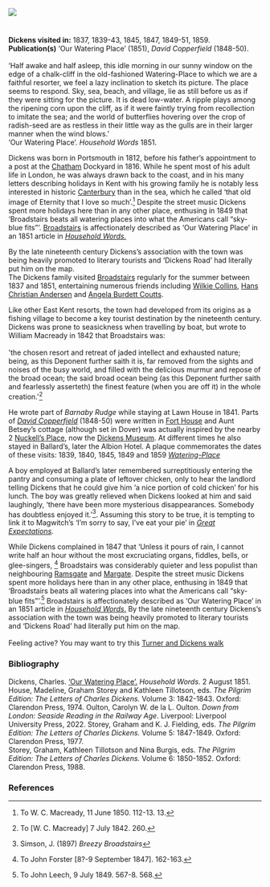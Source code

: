 <a href="https://juncture-digital.org"><img src="https://juncture-digital.org/images/ve-button.png"></a>
<param ve-config title="Dickens and Broadstairs" author="Ken Moffat and Carolyn Oulton" layout="vtl" 
banner="/images/banners/19c.jpg">

#

**Dickens visited in:** 1837, 1839-43, 1845, 1847, 1849-51, 1859.   
**Publication(s)** ‘Our Watering Place’ (1851), _David Copperfield_ (1848-50).   
<br>
‘Half awake and half asleep, this idle morning in our sunny window on the edge of a chalk-cliff in the old-fashioned Watering-Place to which we are a faithful resorter, we feel a lazy inclination to sketch its picture. The place seems to respond. Sky, sea, beach, and village, lie as still before us as if they were sitting for the picture. It is dead low-water. A ripple plays among the ripening corn upon the cliff, as if it were faintly trying from recollection to imitate the sea; and the world of butterflies hovering over the crop of radish-seed are as restless in their little way as the gulls are in their larger manner when the wind blows.’    
‘Our Watering Place’. _Household Words_ 1851.
<param ve-image url="https://upload.wikimedia.org/wikipedia/commons/d/d4/From_the_cliffs%2C_Broadstairs%2C_England-LCCN2002696430.jpg" label="From the cliffs, Broadstairs" attribution="Photochrom Print Collection, Public domain, via Wikimedia Commons">

Dickens was born in Portsmouth in 1812, before his father’s appointment to a post at the [Chatham](/dickens/dickens-chatham) Dockyard in 1816. While he spent most of his adult life in London, he was always drawn back to the coast, and in his many letters describing holidays in Kent with his growing family he is notably less interested in historic [Canterbury](/dickens/david-copperfield-canterbury) than in the sea, which he called ‘that old image of Eternity that I love so much’.[^ref1] Despite the street music Dickens spent more holidays here than in any other place, enthusing in 1849 that ‘Broadstairs beats all watering places into what the Americans call “sky-blue fits”’. [Broadstairs](/dickens/broadstairs-19th-century) is affectionately described as ‘Our Watering Place’ in an 1851 article in [_Household Words._](http://www.djo.org.uk/household-words/volume-iii/page-433.html) 
<param ve-image url="https://upload.wikimedia.org/wikipedia/commons/8/8a/From_the_gardens%2C_Broadstairs%2C_England.jpg" label="From the gardens, Broadstairs" attribution="Unknown author, Public domain, via Wikimedia Commons">

By the late nineteenth century Dickens’s association with the town was being heavily promoted to literary tourists and ‘Dickens Road’ had literally put him on the map.
<br>
The Dickens family visited [Broadstairs](/dickens/broadstairs-19th-century) regularly for the summer between 1837 and 1851, entertaining numerous friends including [Wilkie Collins](/19c/19c-collins-biography), [Hans Christian Andersen](/19c/19c-christian-andersen) and [Angela Burdett Coutts](/19c/19c-burdett-coutts-biography). 
<param ve-image url="https://upload.wikimedia.org/wikipedia/commons/4/4d/Harvard_Theatre_Collection_-_Wilkie_Collins_TCS_1.5553.jpg" label="Wilkie Collins, Harvard Theatre Collection" attribution="Houghton Library, Public domain, via Wikimedia Commons">

Like other East Kent resorts, the town had developed from its origins as a fishing village to become a key tourist destination by the nineteenth century. Dickens was prone to seasickness when travelling by boat, but wrote to William Macready in 1842 that Broadstairs was:
<br><br>
'the chosen resort and retreat of jaded intellect and exhausted nature; being, as this Deponent further saith it is, far removed from the sights and noises of the busy world, and filled with the delicious murmur and repose of the broad ocean; the said broad ocean being (as this Deponent further saith and fearlessly asserteth) the finest feature (when you are off it) in the whole creation.'[^ref2]
<param ve-image url="https://stor.artstor.org/stor/887cf466-0aa5-4989-a3ba-02c786a5d29d" label="Bleak House, Broadstairs">

He wrote part of _Barnaby Rudge_ while staying at Lawn House in 1841. Parts of _[David Copperfield](/dickens/david-copperfield-curated-walk)_ (1848-50) were written in [Fort House](/dickens/dickens-fort-house) and Aunt Betsey’s cottage (although set in Dover) was actually inspired by the nearby 2 [Nuckell’s Place](/dickens/david-copperfield-nuckells-place), now the [Dickens Museum](https://www.thanet.gov.uk/info-pages/dickens-house-museum/). At different times he also stayed in Ballard’s, later the Albion Hotel. A plaque commemorates the dates of these visits: 1839, 1840, 1845, 1849 and 1859 [_Watering-Place_](https://thanetwriters.com/poem/watering-place-by-carolyn-oulton/)
<param ve-image url="https://stor.artstor.org/stor/14998065-2aae-464e-9015-45036a05a19b" label="Dickens' House, Broadstairs">

A boy employed at Ballard’s later remembered surreptitiously entering the pantry and consuming a plate of leftover chicken, only to hear the landlord telling Dickens that he could give him ‘a nice portion of cold chicken’ for his lunch. The boy was greatly relieved when Dickens looked at him and said laughingly, ‘there have been more mysterious disappearances. Somebody has doubtless enjoyed it.’[^ref3]. Assuming this story to be true, it is tempting to link it to Magwitch’s ‘I’m sorry to say, I’ve eat your pie’ in _[Great Expectations](/dickens/great-expectations-curated-walk)._
<param ve-image url="https://upload.wikimedia.org/wikipedia/commons/3/3d/Broadstairs%2C_The_Royal_Albion_Hotel_-_geograph.org.uk_-_460266.jpg" label="Broadstairs, the Royal Albion Hotel, formerly Ballard's" attribution="Nigel Cox">

While Dickens complained in 1847 that ‘Unless it pours of rain, I cannot write half an hour without the most excruciating organs, fiddles, bells, or glee-singers, [^ref4] Broadstairs was considerably quieter and less populist than neighbouring [Ramsgate](/dickens/19c-ramsgate) and [Margate](/dickens/19c-margate). Despite the street music Dickens spent more holidays here than in any other place, enthusing in 1849 that ‘Broadstairs beats all watering places into what the Americans call “sky-blue fits”’.[^ref5]  Broadstairs is affectionately described as ‘Our Watering Place’ in an 1851 article in [_Household Words_.](http://www.djo.org.uk/household-words/volume-iii/page-433.html)
By the late nineteenth century Dickens’s association with the town was being heavily promoted to literary tourists and ‘Dickens Road’ had literally put him on the map.
<br><br>
Feeling active? You may want to try this [Turner and Dickens walk](https://explorekent.org/activities/turner-dickens-walk/)
<param ve-image url="https://stor.artstor.org/stor/0badef45-31a2-4639-9599-ec3aa2bd4d42" label="Early 20C postcard showing the view from Bleak House">

### Bibliography

Dickens, Charles. [‘Our Watering Place’.](http://www.djo.org.uk/household-words/volume-iii/page-433.html) _Household Words_. 2 August 1851.    
House, Madeline, Graham Storey and Kathleen Tillotson, eds. _The Pilgrim Edition: The Letters of Charles Dickens._ Volume 3: 1842-1843. Oxford:  Clarendon Press, 1974. 
Oulton, Carolyn W. de la L. Oulton. _Down from London: Seaside Reading in the Railway Age_. Liverpool: Liverpool University Press, 2022.
Storey, Graham and K. J. Fielding, eds. _The Pilgrim Edition: The Letters of Charles Dickens._ Volume 5: 1847-1849. Oxford: Clarendon Press, 1977.   
Storey, Graham, Kathleen Tillotson and Nina Burgis, eds. _The Pilgrim Edition: The Letters of Charles Dickens._ Volume 6: 1850-1852. Oxford: Clarendon Press, 1988.   

### References

[^ref1]: To W. C. Macready, 11 June 1850. 112-13. 13.   
[^ref2]: To [W. C. Macready] 7 July 1842. 260.   
[^ref3]: Simson, J. (1897) _Breezy Broadstairs_   
[^ref4]: To John Forster [8?-9 September 1847]. 162-163.   
[^ref5]: To John Leech, 9 July 1849. 567-8. 568.   

